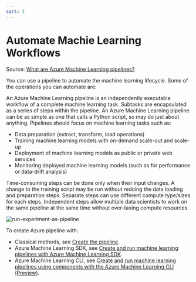 ```yaml
---
sort: 3
---
```

# Automate Machie Learning Workflows
Source: [What are Azure Machine Learning pipelines?](https://docs.microsoft.com/en-us/azure/machine-learning/concept-ml-pipelines)

You can use a pipeline to automate the machine learning lifecycle. Some of the operations you can automate are:

An Azure Machine Learning pipeline is an independently executable workflow of a complete machine learning task. Subtasks are encapsulated as a series of steps within the pipeline. An Azure Machine Learning pipeline can be as simple as one that calls a Python script, so may do just about anything. Pipelines should focus on machine learning tasks such as:

* Data preparation (extract, transform, load operations)
* Training machine learning models with on-demand scale-out and scale-up
* Deployment of machine learning models as public or private web services
* Monitoring deployed machine learning models (such as for performance or data-drift analysis)

Time-consuming steps can be done only when their input changes. A change to the training script may be run without redoing the data loading and preparation steps. Separate steps can use different compute type/sizes for each steps. Independent steps allow multiple data scientists to work on the same pipeline at the same time without over-taxing compute resources.

![run-experiment-as-pipeline](run_an_experiment_as_a_pipeline.png)

To create Azure pipeline with: 
* Classical methods, see [Create the pipeline](https://docs.microsoft.com/en-us/azure/devops/pipelines/targets/azure-machine-learning?context=azure%2Fmachine-learning%2Fcontext%2Fml-context&view=azure-devops&tabs=yaml).
* Azure Machine Learning SDK, see [Create and run machine learning pipelines with Azure Machine Learning SDK](https://docs.microsoft.com/en-us/azure/machine-learning/how-to-create-machine-learning-pipelines?view=azure-devops).
* Azure Machine Learning CLI, see [Create and run machine learning pipelines using components with the Azure Machine Learning CLI (Preview)](https://docs.microsoft.com/en-us/azure/machine-learning/how-to-create-component-pipelines-cli?view=azure-devops).

